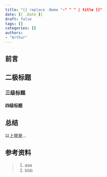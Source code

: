 ```yaml
---
title: "{{ replace .Name "-" " " | title }}"
date: {{ .Date }}
draft: false
tags: []
categories: []
authors:
- "Arthur"
---
```


## 前言


## 二极标题


### 三级标题


#### 四级标题


## 总结

以上就是...

## 参考资料

> 1. aaa
> 2. bbb
